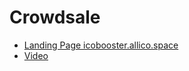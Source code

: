 # Crowdsale
- [Landing Page icobooster.allico.space](http://icobooster.allico.space)
- [Video](https://www.youtube.com/watch?v=DhRuH4wjudo&feature=youtu.be)
